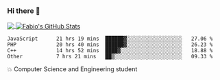 ### Hi there 👋
<a href="https://github.com/fabiovincenzi/fabiovincenzi">
  <img align="center" src="https://github-readme-stats.vercel.app/api/top-langs/?username=fabiovincenzi&title_color=ffffff&text_color=c9cacc&icon_color=2bbc8a&bg_color=1d1f21&langs_count=3" />
</a>
<a href="https://github.com/fabiovincenzi/fabiovincenzi">
  <img align="center" src="https://github-readme-stats.vercel.app/api?username=fabiovincenzi&show_icons=true&line_height=27&count_private=true&title_color=ffffff&text_color=c9cacc&icon_color=2bbc8a&bg_color=1d1f21" alt="Fabio's GitHub Stats" />
</a>
<!--START_SECTION:waka-->

```text
JavaScript      21 hrs 19 mins  ██████▓░░░░░░░░░░░░░░░░░░   27.06 %
PHP             20 hrs 40 mins  ██████▓░░░░░░░░░░░░░░░░░░   26.23 %
C++             14 hrs 52 mins  ████▓░░░░░░░░░░░░░░░░░░░░   18.88 %
Other           7 hrs 21 mins   ██▒░░░░░░░░░░░░░░░░░░░░░░   09.33 %
```

<!--END_SECTION:waka-->

:boom: Computer Science and Engineering student
